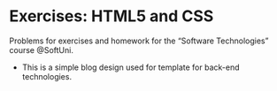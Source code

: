 # Exercises: HTML5 and CSS

Problems for exercises and homework for the “Software Technologies” course @SoftUni.
- This is a simple blog design used for template for back-end technologies.